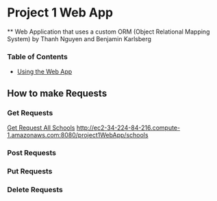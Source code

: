 # Project 1 Web App
** Web Application that uses a custom ORM (Object Relational Mapping System)
by Thanh Nguyen and Benjamin Karlsberg<br>

### Table of Contents

* [Using the Web App](#Requests)

<a name="Requests"></a>
## How to make Requests

### Get Requests
[Get Request All Schools](http://ec2-34-224-84-216.compute-1.amazonaws.com:8080/project1WebApp/schools)
http://ec2-34-224-84-216.compute-1.amazonaws.com:8080/project1WebApp/schools

### Post Requests


### Put Requests

### Delete Requests

